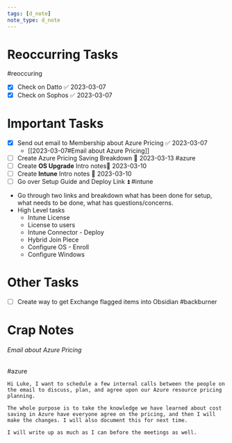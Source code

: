 ```yaml
---
tags: [d_note]
note_type: d_note
---
```


# Reoccurring Tasks

#reoccuring

- [x] Check on Datto ✅ 2023-03-07
- [x] Check on Sophos ✅ 2023-03-07

# Important Tasks
- [x] Send out email to Membership about Azure Pricing ✅ 2023-03-07
	- [[2023-03-07#Email about Azure Pricing]]
- [ ] Create Azure Pricing Saving Breakdown 📅 2023-03-13 #azure 
- [ ] Create **OS Upgrade** Intro notes📅 2023-03-10 
- [ ] Create **Intune** Intro notes 📅 2023-03-10
- [ ] Go over Setup Guide and Deploy Link ⏫ #intune 
- Go through two links and breakdown what has been done for setup, what needs to be done, what has questions/concerns.
- High Level tasks
	- Intune License
	- License to users
	- Intune Connector - Deploy
	- Hybrid Join Piece
	- Configure OS - Enroll
	- Configure Windows



# Other Tasks
- [ ] Create way to get Exchange flagged items into Obsidian #backburner 

# Crap Notes

###### Email about Azure Pricing
#azure 
```
Hi Luke, I want to schedule a few internal calls between the people on the email to discuss, plan, and agree upon our Azure resource pricing planning.

The whole purpose is to take the knowledge we have learned about cost saving in Azure have everyone agree on the pricing, and then I will make the changes. I will also document this for next time.

I will write up as much as I can before the meetings as well.
```
